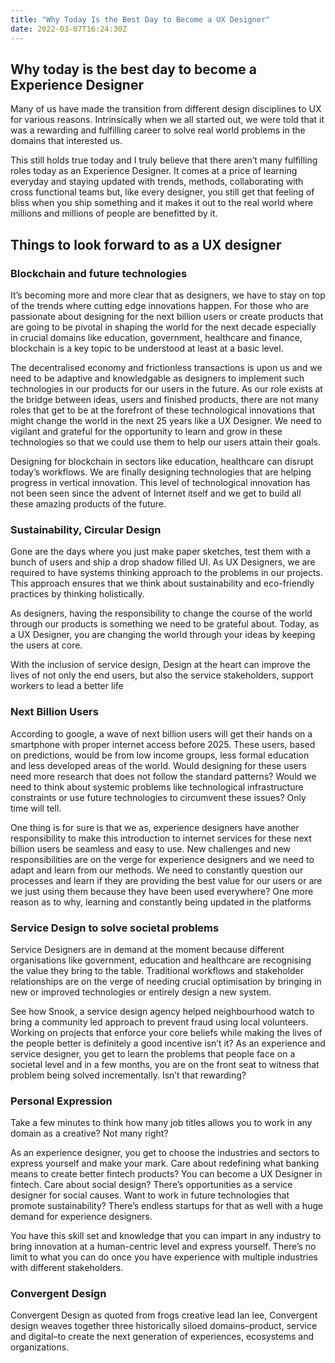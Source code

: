 ```yaml
---
title: "Why Today Is the Best Day to Become a UX Designer"
date: 2022-03-07T16:24:30Z
---
```


## Why today is the best day to become a Experience Designer

Many of us have made the transition from different design disciplines to UX for various reasons. Intrinsically when we all started out, we were told that it was a rewarding and fulfilling career to solve real world problems in the domains that interested us.

This still holds true today and I truly believe that there aren’t many fulfilling roles today as an Experience Designer. It comes at a price of learning everyday and staying updated with trends, methods, collaborating with cross functional teams but, like every designer, you still get that feeling of bliss when you ship something and it makes it out to the real world where millions and millions of people are benefitted by it.

## Things to look forward to as a UX designer
### Blockchain and future technologies
It’s becoming more and more clear that as designers, we have to stay on top of the trends where cutting edge innovations happen. For those who are passionate about designing for the next billion users or create products that are going to be pivotal in shaping the world for the next decade especially in crucial domains like education, government, healthcare and finance, blockchain is a key topic to be understood at least at a basic level.

The decentralised economy and frictionless transactions is upon us and we need to be adaptive and knowledgable as designers to implement such technologies in our products for our users in the future. As our role exists at the bridge between ideas, users and finished products, there are not many roles that get to be at the forefront of these technological innovations that might change the world in the next 25 years like a UX Designer. We need to vigilant and grateful for the opportunity to learn and grow in these technologies so that we could use them to help our users attain their goals.

Designing for blockchain in sectors like education, healthcare can disrupt today’s workflows. We are finally designing technologies that are helping progress in vertical innovation. This level of technological innovation has not been seen since the advent of Internet itself and we get to build all these amazing products of the future.

### Sustainability, Circular Design
Gone are the days where you just make paper sketches, test them with a bunch of users and ship a drop shadow filled UI. As UX Designers, we are required to have systems thinking approach to the problems in our projects. This approach ensures that we think about sustainability and eco-friendly practices by thinking holistically.

As designers, having the responsibility to change the course of the world through our products is something we need to be grateful about. Today, as a UX Designer, you are changing the world through your ideas by keeping the users at core.

With the inclusion of service design, Design at the heart can improve the lives of not only the end users, but also the service stakeholders, support workers to lead a better life

### Next Billion Users
According to google, a wave of next billion users will get their hands on a smartphone with proper internet access before 2025. These users, based on predictions, would be from low income groups, less formal education and less developed areas of the world. Would designing for these users need more research that does not follow the standard patterns? Would we need to think about systemic problems like technological infrastructure constraints or use future technologies to circumvent these issues? Only time will tell.

One thing is for sure is that we as, experience designers have another responsibility to make this introduction to internet services for these next billion users be seamless and easy to use. New challenges and new responsibilities are on the verge for experience designers and we need to adapt and learn from our methods. We need to constantly question our processes and learn if they are providing the best value for our users or are we just using them because they have been used everywhere? One more reason as to why, learning and constantly being updated in the platforms

### Service Design to solve societal problems
Service Designers are in demand at the moment because different organisations like government, education and healthcare are recognising the value they bring to the table. Traditional workflows and stakeholder relationships are on the verge of needing crucial optimisation by bringing in new or improved technologies or entirely design a new system.

See how Snook, a service design agency helped neighbourhood watch to bring a community led approach to prevent fraud using local volunteers. Working on projects that enforce your core beliefs while making the lives of the people better is definitely a good incentive isn’t it? As an experience and service designer, you get to learn the problems that people face on a societal level and in a few months, you are on the front seat to witness that problem being solved incrementally. Isn’t that rewarding?

### Personal Expression
Take a few minutes to think how many job titles allows you to work in any domain as a creative? Not many right?

As an experience designer, you get to choose the industries and sectors to express yourself and make your mark. Care about redefining what banking means to create better fintech products? You can become a UX Designer in fintech. Care about social design? There’s opportunities as a service designer for social causes. Want to work in future technologies that promote sustainability? There’s endless startups for that as well with a huge demand for experience designers.

You have this skill set and knowledge that you can impart in any industry to bring innovation at a human-centric level and express yourself. There’s no limit to what you can do once you have experience with multiple industries with different stakeholders.

### Convergent Design
Convergent Design as quoted from frogs creative lead Ian lee, Convergent design weaves together three historically siloed domains–product, service and digital–to create the next generation of experiences, ecosystems and organizations.
